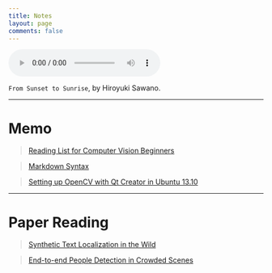 ```yaml
---
title: Notes
layout: page
comments: false
---
```


<audio width="300" height="32" style="margin: auto; top: 0; right: 0; bottom: 0; left: 0;" controls="controls" name="media" src="/media/music/from_sunset_to_sunrise.mp3"></audio>

`From Sunset to Sunrise`, by Hiroyuki Sawano.

---

# Memo

> [Reading List for Computer Vision Beginners](./computer-vision-reading-list)

> [Markdown Syntax](./markdown-syntax)

> [Setting up OpenCV with Qt Creator in Ubuntu 13.10](./install-qt-opencv-ubuntu)

---

# Paper Reading

> [Synthetic Text Localization in the Wild]()

> [End-to-end People Detection in Crowded Scenes]()
